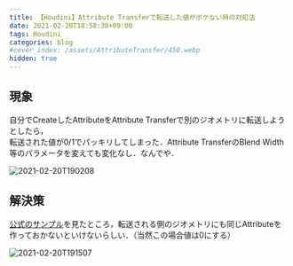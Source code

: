 ```yaml
---
title: 【Houdini】Attribute Transferで転送した値がボケない時の対処法
date: 2021-02-20T18:58:38+09:00
tags: Houdini
categories: blog
#cover_index: /assets/AttributeTransfer/450.webp
hidden: true
---
```


## 現象
自分でCreateしたAttributeをAttribute Transferで別のジオメトリに転送しようとしたら，  
転送された値が0/1でパッキリしてしまった．Attribute TransferのBlend Width等のパラメータを変えても変化なし．なんでや．

![2021-02-20T190208](2021-02-20T190208.png)

## 解決策
[公式のサンプル](https://www.sidefx.com/ja/docs/houdini/examples/nodes/sop/attribtransfer/TransferColor.html)を見たところ，転送される側のジオメトリにも同じAttributeを作っておかないといけないらしい．（当然この場合値は0にする）  

![2021-02-20T191507](2021-02-20T191507.png)